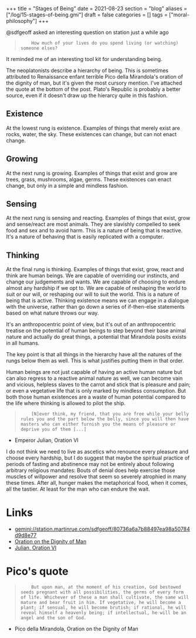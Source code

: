 +++
title = "Stages of Being"
date = 2021-08-23
section = "blog"
aliases = ["/log/15-stages-of-being.gmi"]
draft = false
categories = []
tags = ["moral-philosophy"]
+++


@sdfgeoff asked an interesting question on station just a while ago

>         How much of your lives do you spend living (or watching) someone elses?

It reminded me of an interesting tool kit for understanding being. 

The neoplatonists describe a hierarchy of being. This is sometimes attributed to Renaissance enfant terrible Pico della Mirandola's oration of the dignity of man, but it's given the most cursory mention. I've attached the quote at the bottom of the post. Plato's Republic is probably a better source, even if it doesn't draw up the hierarcy quite in this fashion.

## Existence

At the lowest rung is existence. Examples of things that merely exist are rocks, water, the sky. These existences can change, but can not enact change.

## Growing

At the next rung is growing. Examples of things that exist and grow are trees, grass, mushrooms, algae, germs. These existences can enact change, but only in a simple and mindless fashion.

## Sensing

At the next rung is sensing and reacting. Examples of things that exist, grow and sense/react are most animals. They are slavishly compelled to seek food and sex and to avoid harm. This is a nature of being that is reactive. It's a nature of behaving that is easily replicated with a computer.

## Thinking

At the final rung is thinking. Examples of things that exist, grow, react and think are human beings. We are capable of overriding our instincts, and change our judgements and wants. We are capable of choosing to endure almost any hardship if we opt to. We are capable of reshaping the world to suit or our will, or reshaping our will to suit the world. This is a nature of being that is active. Thinking existence means we can engage in a dialogue with the universe, rather than go down a series of if-then-else statements based on what nature throws our way.

It's an anthropocentric point of view, but it's out of an anthropocentric treatise on the potential of human beings to step beyond their base animal nature and actually do great things, a potential that Mirandola posits exists in all humans. 

The key point is that all things in the hierarchy have all the natures of the rungs below them as well. This is what justifies putting them in that order.

Human beings are not just capable of having an active human nature but can also regress to a reactive animal nature as well, we can become vain and vicious, helpless slaves to the carrot and stick that is pleasure and pain; or even a vegetative life that is only marked by mindless consumption. But both those human existences are a waste of human potential compared to the life where thinking is allowed to pilot the ship.

>         [N]ever think, my friend, that you are free while your belly rules you and the part below the belly, since you will then have masters who can either furnish you the means of pleasure or deprive you of them [...]

- Emperor Julian, Oration VI

I do not think we need to live as ascetics who renounce every pleasure and choose every hardship, but I do suggest that maybe the spiritual practice of periods of fasting and abstinence may not be entirely about following arbitrary religious mandates: Bouts of denial does help exercise those muscles of willpower and resolve that seem so severely atrophied in many these times. After all, hunger makes the metaphorical food, when it comes, all the tastier. At least for the man who can endure the wait.

# Links

* [gemini://station.martinrue.com/sdfgeoff/80736a6a7b88497ea98a50784d9d8e77](gemini://station.martinrue.com/sdfgeoff/80736a6a7b88497ea98a50784d9d8e77)
* [Oration on the Dignity of Man](https://encyclopedia.marginalia.nu/wiki/Oration_on_the_Dignity_of_Man)
* [Julian, Oration VI](https://en.wikisource.org/wiki/To_the_uneducated_Cynics)

# Pico's quote

>         But upon man, at the moment of his creation, God bestowed seeds pregnant with all possibilities, the germs of every form of life. Whichever of these a man shall cultivate, the same will mature and bear fruit in him. If vegetative, he will become a plant; if sensual, he will become brutish; if rational, he will reveal himself a heavenly being; if intellectual, he will be an angel and the son of God. 

- Pico della Mirandola, Oration on the Dignity of Man


